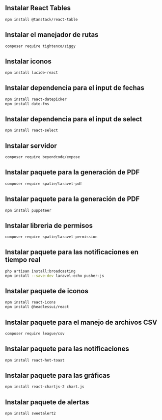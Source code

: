 <h2>Instalar React Tables</h2>

```bash 
npm install @tanstack/react-table
```

<h2>Instalar el manejador de rutas</h2>

```bash 
composer require tightenco/ziggy
```

<h2>Instalar iconos</h2>

```bash 
npm install lucide-react
```

<h2>Instalar dependencia para el input de fechas</h2>

```bash
npm install react-datepicker
npm install date-fns
```

<h2>Instalar dependencia para el input de select</h2>

```bash
npm install react-select
```

<h2>Instalar servidor</h2>

```bash
composer require beyondcode/expose
```

<h2>Instalar paquete para la generación de PDF</h2>

```bash
composer require spatie/laravel-pdf
```

<h2>Instalar paquete para la generación de PDF</h2>

```bash
npm install puppeteer
```

<h2>Instalar libreria de permisos</h2>

```bash
composer require spatie/laravel-permission
```

<h2>Instalar paquete para las notificaciones en tiempo real</h2>

```bash
php artisan install:broadcasting
npm install --save-dev laravel-echo pusher-js
```

<h2>Instalar paquete de iconos</h2>

```bash
npm install react-icons
npm install @headlessui/react
```

<h2>Instalar paquete para el manejo de archivos CSV</h2>

```bash
composer require league/csv
```

<h2>Instalar paquete para las notificaciones</h2>

```bash
npm install react-hot-toast
```

<h2>Instalar paquete para las gráficas</h2>

```bash
npm install react-chartjs-2 chart.js
```

<h2>Instalar paquete de alertas</h2>

```bash
npm install sweetalert2
```